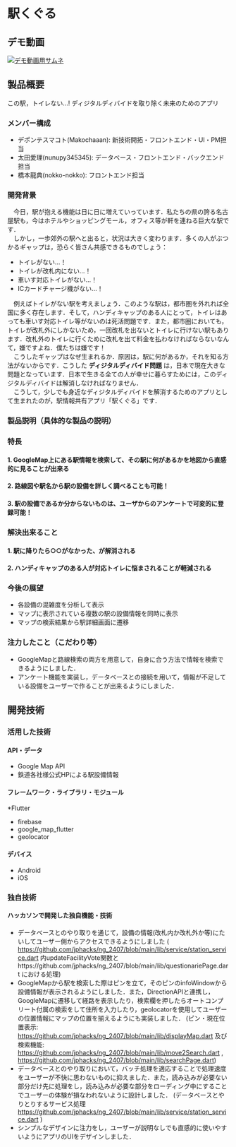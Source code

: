 # 駅くぐる

## デモ動画
[![デモ動画用サムネ](https://github.com/user-attachments/assets/9a501f21-0fbc-491d-a81f-819df84e0109)
](https://youtu.be/PAU-5mBOTMw?si=kv6wfif2_ViJLryt)

## 製品概要
この駅，トイレない...! ディジタルディバイドを取り除く未来のためのアプリ

### メンバー構成
* デポンテスマコト(Makochaaan): 新技術開拓・フロントエンド・UI・PM担当
* 太田愛理(nunupy345345): データベース・フロントエンド・バックエンド担当
* 橋本龍典(nokko-nokko): フロントエンド担当

### 開発背景
　今日，駅が抱える機能は日に日に増えていっています．私たちの県の誇る名古屋駅も，今はホテルやショッピングモール，オフィス等が軒を連ねる巨大な駅です．<br>
　しかし，一歩郊外の駅へと出ると，状況は大きく変わります．多くの人がぶつかるギャップは，恐らく皆さん共感できるものでしょう：

* トイレがない...！
* トイレが改札内にない...！
* 車いす対応トイレがない...！
* ICカードチャージ機がない...！

　例えばトイレがない駅を考えましょう．このような駅は，都市圏を外れれば全国に多く存在します．そして，ハンディキャップのある人にとって，トイレはあっても車いす対応トイレ等がないのは死活問題です．また，都市圏においても，トイレが改札外にしかないため，一回改札を出ないとトイレに行けない駅もあります．改札外のトイレに行くために改札を出て料金を払わなければならないなんて，嫌ですよね．僕たちは嫌です！<br>
　こうしたギャップはなぜ生まれるか．原因は，駅に何があるか，それを知る方法がないからです．こうした __ディジタルディバイド問題__ は，日本で現在大きな問題となっています．日本で生きる全ての人が幸せに暮らすためには，このディジタルディバイドは解消しなければなりません．<br>
　こうして，少しでも身近なディジタルディバイドを解消するためのアプリとして生まれたのが，駅情報共有アプリ「駅くぐる」です．
### 製品説明（具体的な製品の説明）
### 特長
#### 1. GoogleMap上にある駅情報を検索して、その駅に何があるかを地図から直感的に見ることが出来る
#### 2. 路線図や駅名から駅の設備を詳しく調べることも可能！
#### 3. 駅の設備であるか分からないものは、ユーザからのアンケートで可変的に登録可能！

### 解決出来ること
#### 1. 駅に降りたら○○がなかった、が解消される
#### 2. ハンディキャップのある人が対応トイレに悩まされることが軽減される
### 今後の展望
* 各設備の混雑度を分析して表示
* マップに表示されている複数の駅の設備情報を同時に表示
* マップの検索結果から駅詳細画面に遷移
### 注力したこと（こだわり等）
* GoogleMapと路線検索の両方を用意して，自身に合う方法で情報を検索できるようにしました．
* アンケート機能を実装し，データベースとの接続を用いて，情報が不足している設備をユーザーで作ることが出来るようにしました．

## 開発技術
### 活用した技術
#### API・データ
* Google Map API
* 鉄道各社様公式HPによる駅設備情報

#### フレームワーク・ライブラリ・モジュール
*Flutter
* firebase
* google_map_flutter
* geolocator

#### デバイス
* Android
* iOS

### 独自技術
#### ハッカソンで開発した独自機能・技術
* データベースとのやり取りを通じて，設備の情報(改札内か改札外か等)にたいしてユーザー側からアクセスできるようにしました
  ( https://github.com/jphacks/ng_2407/blob/main/lib/service/station_service.dart 内updateFacilityVote関数とhttps://github.com/jphacks/ng_2407/blob/main/lib/questionariePage.dart における処理)
* GoogleMapから駅を検索した際はピンを立て，そのピンのinfoWindowから設備情報が表示されるようにしました．また，DirectionAPIと連携し，GoogleMapに遷移して経路を表示したり，検索欄を押したらオートコンプリート付属の検索をして住所を入力したり，geolocatorを使用してユーザーの位置情報にマップの位置を揃えるようにも実装しました．
  (ピン・現在位置表示: https://github.com/jphacks/ng_2407/blob/main/lib/displayMap.dart 及び 検索機能: https://github.com/jphacks/ng_2407/blob/main/lib/move2Search.dart , https://github.com/jphacks/ng_2407/blob/main/lib/searchPage.dart)
* データベースとのやり取りにおいて，バッチ処理を適応することで処理速度をユーザーが不快に思わないものに抑えました．また，読み込みが必要ない部分だけ先に処理をし，読み込みが必要な部分をローディング中にすることでユーザーの体験が損なわれないように設計しました．
  (データベースとやりとりするサービス処理 https://github.com/jphacks/ng_2407/blob/main/lib/service/station_service.dart )
* シンプルなデザインに注力をし，ユーザーが説明なしでも直感的に使いやすいようにアプリのUIをデザインしました．
